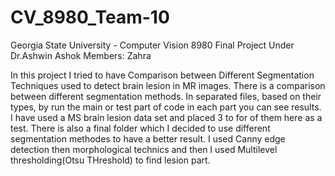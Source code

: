 # CV_8980_Team-10
Georgia State University - Computer Vision 8980 Final Project Under Dr.Ashwin Ashok
Members: Zahra

In this project I tried to have Comparison between Different Segmentation Techniques used to detect brain lesion in MR images.
There is a comparison between different segmentation methods. 
In separated files, based on their types, by run the main or test part of code in each part you can see results.
I have used a MS brain lesion data set and placed 3 to for of them here as a test. 
There is also a final folder which I decided to use different segmentation methodes to have a better result.
I used Canny edge detection then morphological technics and then I used Multilevel thresholding(Otsu THreshold) to find lesion part.
